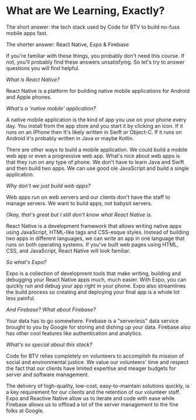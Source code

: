 # What are We Learning, Exactly?


The short answer:  the tech stack used by Code for BTV to build no-fuss mobile apps fast.

The shorter answer:  React Native, Expo & Firebase

If you're familiar with these things, you probably don't need this course.  If not, you'll probably find these answers unsatisfying.   So let's try to answer questions you will find helpful.

*What is React Native?*

React Native is a platform for building native mobile applications for Android and Apple phones.

*What's a 'native mobile’ application?*

A native mobile application is the kind of app you use on your phone every day.  You install from the app store and you start it by clicking an icon.  If it runs on an iPhone then It's likely written in Swift or Object-C.  If it runs on Android it's probably written in Java or maybe Kotlin.

There are other ways to build a mobile application.  We could build a mobile web app or even a progressive web app.  What's nice about web apps is that they run on any type of phone.  We don't have to learn Java and Swift and then build two apps.  We can use good ole JavaScript and build a single application.

*Why don't we just build web apps?*

Web apps run on web servers and our clients don't have the staff to manage servers.  We want to build apps, not babysit servers.

*Okay, that's great but I still don't know what React Native is.*

React Native is a development framework that allows writing native apps using JavaScript, HTML-like tags and CSS-esque styles.  Instead of building two apps in different languages, we can write an app in one language that runs on both operating systems. If you've built web pages using HTML, CSS, and JavaScript, React Native will look familiar.

*So what's Expo?*

Expo is a collection of development tools that make writing, building and debugging your React Native apps much, much easier.   With Expo, you can quickly run and debug your app right in your phone.  Expo also streamlines the build process so creating and deploying your final app is a whole lot less painful.

*And Firebase? What about Firebase?*

Your data has to go somewhere.  Firebase is a "serverless" data service brought to you by Google for storing and dishing up your data.  Firebase also has other cool features like authentication and analytics.


*What's so special about this stack?*

Code for BTV relies completely on volunteers to accomplish its mission of social and environmental justice.  We value our volunteers' time and respect the fact that our clients have limited expertise and meager budgets for server and software management.

The delivery of high-quality, low-cost, easy-to-maintain solutions quickly, is a key requirement for our clients and the retention of our volunteer staff.  Expo and Reactive Native allow us to iterate and code with ease while Firebase allows us to offload a lot of the server management to the fine folks at Google.

